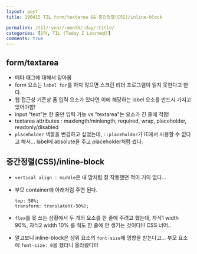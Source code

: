 ```yaml
---
layout: post
title: 190415 TIL form/textarea && 중간정렬(CSS)/inline-block

permalink: /til/:year/:month/:day/:title/
categories: [1막, TIL (Today I Learned)]
comments: true
---
```


## **form/textarea**

- 메타 태그에 대해서 알아봄
- form 요소는 `label for`를 하지 않으면 스크린 리더 프로그램이 읽지 못한다고 한다. 
- 웹 접근성 기준상 폼 입력 요소가 있다면 이에 해당하는 label 요소를 반드시 가지고 있어야함!
- input "text"는 한 줄만 입력 가능 vs "textarea"는 요소가 긴 줄에 적합! 
- textarea attributes : maxlength/minlength, required, wrap, placeholder, readonly/disabled
- `placeholder` 색깔을 변경하고 싶었는데, `::placeholder`가 IE에서 사용할 수 없다고 해서... label에 absolute을 주고 placeholder처럼 썼다. 

## **중간정렬(CSS)/inline-block**

- `vertical align : middle`은 내 맘처럼 잘 작동했던 적이 거의 없다... 
- 부모 container에 아래처럼 주면 된다. 
    ```
    top: 50%;
    transform: translateY(-50%);
    ```

- `flex`를 못 쓰는 상황에서 두 개의 요소를 한 줄에 주려고 했는데, 자식1 width 90%, 자식2 width 10% 를 줘도 한 줄에 안 생기는 것이다!!! CSS 너어..

- 알고보니 inline-block은 상위 요소의 `font-size`에 영향을 받는다고... 부모 요소에 `font-size: 0`을 했더니 올라왔다!!!

